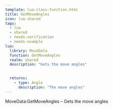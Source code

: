 ```yaml
---
template: lua-class-function.html
title: GetMoveAngles
icon: lua-shared
tags:
  - lua
  - shared
  - needs-verification
  - needs-example
lua:
  library: MoveData
  function: GetMoveAngles
  realm: shared
  description: "Gets the move angles"
  
  
  returns:
    - type: Angle
      description: "The move angles"
---
```


<div class="lua__search__keywords">
MoveData:GetMoveAngles &#x2013; Gets the move angles
</div>
